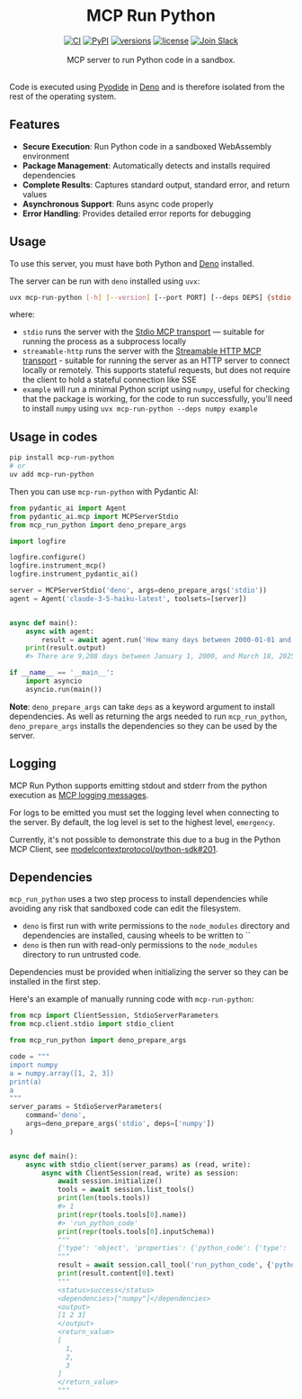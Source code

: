 <div align="center">
  <h1>MCP Run Python</h1>
</div>
<div align="center">
  <a href="https://github.com/pydantic/mcp-run-python/actions/workflows/ci.yml?query=branch%3Amain"><img src="https://github.com/pydantic/mcp-run-python/actions/workflows/ci.yml/badge.svg?event=push" alt="CI"></a>
  <a href="https://pypi.python.org/pypi/mcp-run-python"><img src="https://img.shields.io/pypi/v/mcp-run-python.svg" alt="PyPI"></a>
  <a href="https://github.com/pydantic/mcp-run-python"><img src="https://img.shields.io/pypi/pyversions/mcp-run-python.svg" alt="versions"></a>
  <a href="https://github.com/pydantic/mcp-run-python/blob/main/LICENSE"><img src="https://img.shields.io/github/license/pydantic/mcp-run-python.svg" alt="license"></a>
  <a href="https://logfire.pydantic.dev/docs/join-slack/"><img src="https://img.shields.io/badge/Slack-Join%20Slack-4A154B?logo=slack" alt="Join Slack" /></a>
</div>
<br/>
<div align="center">
  MCP server to run Python code in a sandbox.
</div>
<br/>

Code is executed using [Pyodide](https://pyodide.org) in [Deno](https://deno.com/) and is therefore isolated from
the rest of the operating system.

## Features

- **Secure Execution**: Run Python code in a sandboxed WebAssembly environment
- **Package Management**: Automatically detects and installs required dependencies
- **Complete Results**: Captures standard output, standard error, and return values
- **Asynchronous Support**: Runs async code properly
- **Error Handling**: Provides detailed error reports for debugging

## Usage

To use this server, you must have both Python and [Deno](https://deno.com/) installed.

The server can be run with `deno` installed using `uvx`:

```bash
uvx mcp-run-python [-h] [--version] [--port PORT] [--deps DEPS] {stdio,streamable-http,example}
```

where:

- `stdio` runs the server with the
  [Stdio MCP transport](https://modelcontextprotocol.io/specification/2025-06-18/basic/transports#stdio) — suitable for
  running the process as a subprocess locally
- `streamable-http` runs the server with the
  [Streamable HTTP MCP transport](https://modelcontextprotocol.io/specification/2025-06-18/basic/transports#streamable-http) -
  suitable for running the server as an HTTP server to connect locally or remotely. This supports stateful requests, but
  does not require the client to hold a stateful connection like SSE
- `example` will run a minimal Python script using `numpy`, useful for checking that the package is working, for the code
  to run successfully, you'll need to install `numpy` using `uvx mcp-run-python --deps numpy example`

## Usage in codes

```bash
pip install mcp-run-python
# or
uv add mcp-run-python
```

Then you can use `mcp-run-python` with Pydantic AI:

```python
from pydantic_ai import Agent
from pydantic_ai.mcp import MCPServerStdio
from mcp_run_python import deno_prepare_args

import logfire

logfire.configure()
logfire.instrument_mcp()
logfire.instrument_pydantic_ai()

server = MCPServerStdio('deno', args=deno_prepare_args('stdio'))
agent = Agent('claude-3-5-haiku-latest', toolsets=[server])


async def main():
    async with agent:
        result = await agent.run('How many days between 2000-01-01 and 2025-03-18?')
    print(result.output)
    #> There are 9,208 days between January 1, 2000, and March 18, 2025.w

if __name__ == '__main__':
    import asyncio
    asyncio.run(main())
```

**Note**: `deno_prepare_args` can take `deps` as a keyword argument to install dependencies.
As well as returning the args needed to run `mcp_run_python`, `deno_prepare_args` installs the dependencies
so they can be used by the server.

## Logging

MCP Run Python supports emitting stdout and stderr from the python execution as [MCP logging messages](https://github.com/modelcontextprotocol/specification/blob/eb4abdf2bb91e0d5afd94510741eadd416982350/docs/specification/draft/server/utilities/logging.md?plain=1).

For logs to be emitted you must set the logging level when connecting to the server. By default, the log level is set to the highest level, `emergency`.

Currently, it's not possible to demonstrate this due to a bug in the Python MCP Client, see [modelcontextprotocol/python-sdk#201](https://github.com/modelcontextprotocol/python-sdk/issues/201#issuecomment-2727663121).

## Dependencies

`mcp_run_python` uses a two step process to install dependencies while avoiding any risk that sandboxed code can
edit the filesystem.

* `deno` is first run with write permissions to the `node_modules` directory and dependencies are installed, causing wheels to be written to ``
* `deno` is then run with read-only permissions to the `node_modules` directory to run untrusted code.

Dependencies must be provided when initializing the server so they can be installed in the first step.

Here's an example of manually running code with `mcp-run-python`:

```python
from mcp import ClientSession, StdioServerParameters
from mcp.client.stdio import stdio_client

from mcp_run_python import deno_prepare_args

code = """
import numpy
a = numpy.array([1, 2, 3])
print(a)
a
"""
server_params = StdioServerParameters(
    command='deno',
    args=deno_prepare_args('stdio', deps=['numpy'])
)


async def main():
    async with stdio_client(server_params) as (read, write):
        async with ClientSession(read, write) as session:
            await session.initialize()
            tools = await session.list_tools()
            print(len(tools.tools))
            #> 1
            print(repr(tools.tools[0].name))
            #> 'run_python_code'
            print(repr(tools.tools[0].inputSchema))
            """
            {'type': 'object', 'properties': {'python_code': {'type': 'string', 'description': 'Python code to run'}}, 'required': ['python_code'], 'additionalProperties': False, '$schema': 'http://json-schema.org/draft-07/schema#'}
            """
            result = await session.call_tool('run_python_code', {'python_code': code})
            print(result.content[0].text)
            """
            <status>success</status>
            <dependencies>["numpy"]</dependencies>
            <output>
            [1 2 3]
            </output>
            <return_value>
            [
              1,
              2,
              3
            ]
            </return_value>
            """
```
